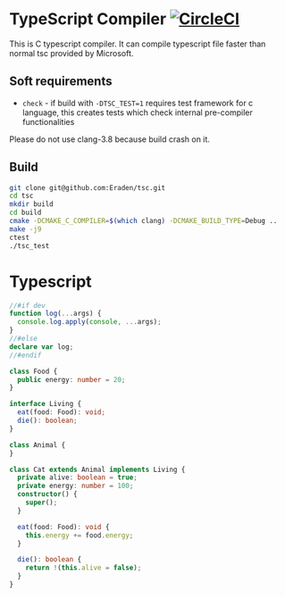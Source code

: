 # TypeScript Compiler [![CircleCI](https://circleci.com/gh/Eraden/tsc.svg?style=shield&circle-token=14ccc05cdfb02c1568196ff10be25121a8bddaf7)](https://circleci.com/gh/Eraden/tsc)

This is C typescript compiler. It can compile typescript file faster than normal tsc provided by Microsoft.

## Soft requirements

* `check` - if build with `-DTSC_TEST=1` requires test framework for c language, this creates tests which check internal pre-compiler functionalities

Please do not use clang-3.8 because build crash on it.

## Build

```bash
git clone git@github.com:Eraden/tsc.git
cd tsc
mkdir build
cd build
cmake -DCMAKE_C_COMPILER=$(which clang) -DCMAKE_BUILD_TYPE=Debug ..
make -j9
ctest
./tsc_test
```

# Typescript

```typescript
//#if dev
function log(...args) {
  console.log.apply(console, ...args);
}
//#else
declare var log;
//#endif

class Food {
  public energy: number = 20;
}

interface Living {
  eat(food: Food): void;
  die(): boolean;
}

class Animal {
}

class Cat extends Animal implements Living {
  private alive: boolean = true;
  private energy: number = 100;
  constructor() {
    super();
  }

  eat(food: Food): void {
    this.energy += food.energy;
  }

  die(): boolean {
    return !(this.alive = false);
  }
}
```

